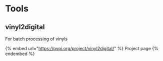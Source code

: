# Tools

## vinyl2digital

For batch processing of vinyls

{% embed url="https://pypi.org/project/vinyl2digital/" %}
Project page
{% endembed %}
